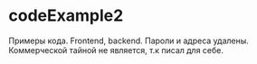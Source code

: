 # codeExample2
Примеры кода. Frontend, backend. Пароли и адреса удалены. Коммерческой тайной не является, т.к писал для себе.
